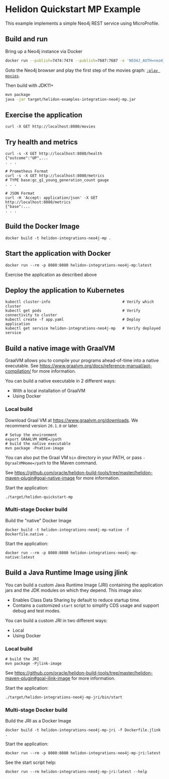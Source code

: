 # Helidon Quickstart MP Example

This example implements a simple Neo4j REST service using MicroProfile.

## Build and run

Bring up a Neo4j instance via Docker

```bash
docker run --publish=7474:7474 --publish=7687:7687 -e 'NEO4J_AUTH=neo4j/secret'  neo4j:4.0
```

Goto the Neo4j browser and play the first step of the movies graph: [`:play movies`](http://localhost:7474/browser/?cmd=play&arg=movies).


Then build with JDK11+
```bash
mvn package
java -jar target/helidon-examples-integration-neo4j-mp.jar
```

## Exercise the application

```
curl -X GET http://localhost:8080/movies

```

## Try health and metrics

```
curl -s -X GET http://localhost:8080/health
{"outcome":"UP",...
. . .

# Prometheus Format
curl -s -X GET http://localhost:8080/metrics
# TYPE base:gc_g1_young_generation_count gauge
. . .

# JSON Format
curl -H 'Accept: application/json' -X GET http://localhost:8080/metrics
{"base":...
. . .

```

## Build the Docker Image

```
docker build -t helidon-integrations-neo4j-mp .
```

## Start the application with Docker

```
docker run --rm -p 8080:8080 helidon-integrations-neo4j-mp:latest
```

Exercise the application as described above

## Deploy the application to Kubernetes

```
kubectl cluster-info                                # Verify which cluster
kubectl get pods                                    # Verify connectivity to cluster
kubectl create -f app.yaml                          # Deploy application
kubectl get service helidon-integrations-neo4j-mp   # Verify deployed service
```

## Build a native image with GraalVM

GraalVM allows you to compile your programs ahead-of-time into a native
 executable. See https://www.graalvm.org/docs/reference-manual/aot-compilation/
 for more information.

You can build a native executable in 2 different ways:
* With a local installation of GraalVM
* Using Docker

### Local build

Download Graal VM at https://www.graalvm.org/downloads. We recommend
version `20.1.0` or later.

```
# Setup the environment
export GRAALVM_HOME=/path
# build the native executable
mvn package -Pnative-image
```

You can also put the Graal VM `bin` directory in your PATH, or pass
 `-DgraalVMHome=/path` to the Maven command.

See https://github.com/oracle/helidon-build-tools/tree/master/helidon-maven-plugin#goal-native-image
 for more information.

Start the application:

```
./target/helidon-quickstart-mp
```

### Multi-stage Docker build

Build the "native" Docker Image

```
docker build -t helidon-integrations-neo4j-mp-native -f Dockerfile.native .
```

Start the application:

```
docker run --rm -p 8080:8080 helidon-integrations-neo4j-mp-native:latest
```


## Build a Java Runtime Image using jlink

You can build a custom Java Runtime Image (JRI) containing the application jars and the JDK modules 
on which they depend. This image also:

* Enables Class Data Sharing by default to reduce startup time. 
* Contains a customized `start` script to simplify CDS usage and support debug and test modes. 
 
You can build a custom JRI in two different ways:
* Local
* Using Docker


### Local build

```
# build the JRI
mvn package -Pjlink-image
```

See https://github.com/oracle/helidon-build-tools/tree/master/helidon-maven-plugin#goal-jlink-image
 for more information.

Start the application:

```
./target/helidon-integrations-neo4j-mp-jri/bin/start
```

### Multi-stage Docker build

Build the JRI as a Docker Image

```
docker build -t helidon-integrations-neo4j-mp-jri -f Dockerfile.jlink .
```

Start the application:

```
docker run --rm -p 8080:8080 helidon-integrations-neo4j-mp-jri:latest
```

See the start script help:

```
docker run --rm helidon-integrations-neo4j-mp-jri:latest --help
```
